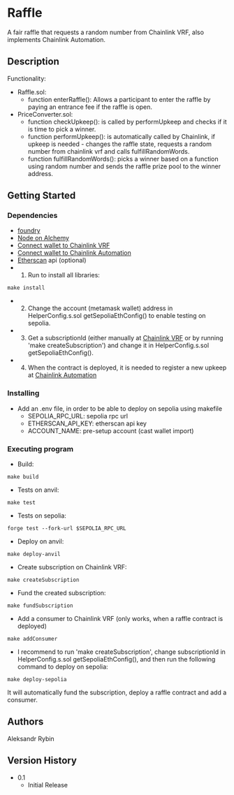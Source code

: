 # Raffle

A fair raffle that requests a random number from Chainlink VRF, also implements Chainlink Automation. 

## Description

Functionality: 
* Raffle.sol:
    * function enterRaffle(): Allows a participant to enter the raffle by paying an entrance fee if the raffle is open.
* PriceConverter.sol:
    * function checkUpkeep(): is called by performUpkeep and checks if it is time to pick a winner.
    * function performUpkeep(): is automatically called by Chainlink, if upkeep is needed - changes the raffle state, requests a random number from chainlink vrf and calls fulfillRandomWords.
    * function fulfillRandomWords(): picks a winner based on a function using random number and sends the raffle prize pool to the winner address.

## Getting Started

### Dependencies

* [foundry](https://github.com/foundry-rs) 
* [Node on Alchemy](https://dashboard.alchemy.com/)
* [Connect wallet to Chainlink VRF](https://vrf.chain.link/)
* [Connect wallet to Chainlink Automation](https://automation.chain.link/) 
* [Etherscan](https://etherscan.io/) api (optional)
* 1. Run to install all libraries:
```
make install
```
* 2. Change the account (metamask wallet) address in HelperConfig.s.sol getSepoliaEthConfig() to enable testing on sepolia.
* 3. Get a subscriptionId (either manually at [Chainlink VRF](https://vrf.chain.link/) or by running 'make createSubscription') and change it in HelperConfig.s.sol getSepoliaEthConfig().
* 4. When the contract is deployed, it is needed to register a new upkeep at [Chainlink Automation](https://automation.chain.link/)

### Installing

* Add an .env file, in order to be able to deploy on sepolia using makefile
    * SEPOLIA_RPC_URL: sepolia rpc url 
    * ETHERSCAN_API_KEY: etherscan api key
    * ACCOUNT_NAME: pre-setup account (cast wallet import)

### Executing program

* Build:
```
make build
```
* Tests on anvil:
```
make test
```
* Tests on sepolia:
```
forge test --fork-url $SEPOLIA_RPC_URL
```
* Deploy on anvil:
```
make deploy-anvil
```
* Create subscription on Chainlink VRF:
```
make createSubscription
```
* Fund the created subscription:
```
make fundSubscription
```
* Add a consumer to Chainlink VRF (only works, when a raffle contract is deployed)
```
make addConsumer
```
* I recommend to run 'make createSubscription', change subscriptionId in HelperConfig.s.sol getSepoliaEthConfig(), and then run the following command to deploy on sepolia:
```
make deploy-sepolia
```
It will automatically fund the subscription, deploy a raffle contract and add a consumer.

## Authors

Aleksandr Rybin  

## Version History

* 0.1
    * Initial Release
